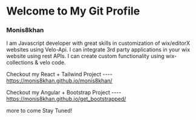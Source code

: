 # Welcome to My Git Profile
### Monis8khan

I am Javascript developer with great skills in customization of wix/editorX websites using Velo-Api. I can integrate 3rd party applications in your wix website using rest APIs. I can create custom functionality using wix-collections & velo code.

Checkout my React + Tailwind Project ---- https://monis8khan.github.io/monis8khan/

Checkout my Angular + Bootstrap Project ---- https://monis8khan.github.io/get_bootstrapped/

more to come
Stay Tuned!
